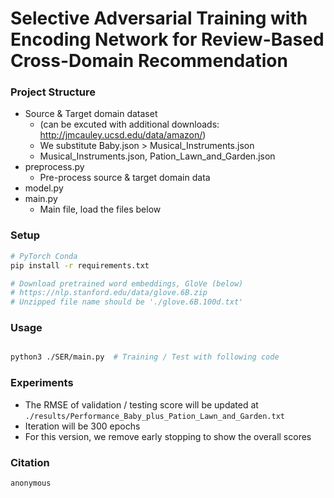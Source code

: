# Selective Adversarial Training with Encoding Network for Review-Based Cross-Domain Recommendation

### Project Structure

- Source & Target domain dataset
  - (can be excuted with additional downloads: http://jmcauley.ucsd.edu/data/amazon/)
  - We substitute Baby.json > Musical_Instruments.json
  - Musical_Instruments.json, Pation_Lawn_and_Garden.json
- preprocess.py
  - Pre-process source & target domain data
- model.py
- main.py
  - Main file, load the files below

### Setup

```bash
# PyTorch Conda
pip install -r requirements.txt

# Download pretrained word embeddings, GloVe (below)
# https://nlp.stanford.edu/data/glove.6B.zip
# Unzipped file name should be './glove.6B.100d.txt'

```

### Usage

```bash

python3 ./SER/main.py  # Training / Test with following code
```

### Experiments

- The RMSE of validation / testing score will be updated at `./results/Performance_Baby_plus_Pation_Lawn_and_Garden.txt`
- Iteration will be 300 epochs
- For this version, we remove early stopping to show the overall scores

### Citation

```
anonymous
```

